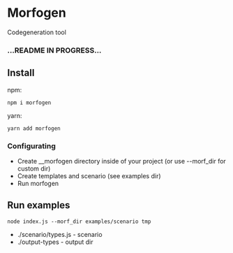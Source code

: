 # Morfogen

Codegeneration tool

### ...README IN PROGRESS...

## Install

npm:
```
npm i morfogen
```

yarn:
```
yarn add morfogen
```

### Configurating

- Create __morfogen directory inside of your project (or use --morf_dir for custom dir)
- Create templates and scenario (see examples dir)
- Run morfogen


## Run examples

```
node index.js --morf_dir examples/scenario tmp
```

- ./scenario/types.js - scenario
- ./output-types - output dir
